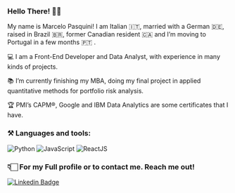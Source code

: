 ### Hello There! 👋🏻

My name is Marcelo Pasquini! 
I am Italian 🇮🇹, married with a German 🇩🇪, raised in Brazil 🇧🇷, former Canadian resident 🇨🇦 
and I’m moving to Portugal in a few months 🇵🇹 .

💻  I am a Front-End Developer and Data Analyst, with experience in many kinds of projects.

📚  I’m currently finishing my MBA, doing my final project in applied quantitative methods for portfolio risk analysis.

🏆  PMI’s CAPM®, Google and IBM Data Analytics are some certificates that I have.

### ⚒ Languages and tools:
![Python](https://img.shields.io/badge/Python-FFD43B?style=for-the-badge&logo=python&logoColor=darkgreen)
![JavaScript](https://img.shields.io/badge/JavaScript-F7DF1E?style=for-the-badge&logo=javascript&logoColor=black)
![ReactJS](https://img.shields.io/badge/React-20232A?style=for-the-badge&logo=react&logoColor=61DAFB)

### 👇🏻  For my Full profile or to contact me. Reach me out!

[![Linkedin Badge](https://img.shields.io/badge/LinkedIn-0077B5?style=for-the-badge&logo=linkedin&logoColor=white)](https://www.linkedin.com/in/mpbrazil)
